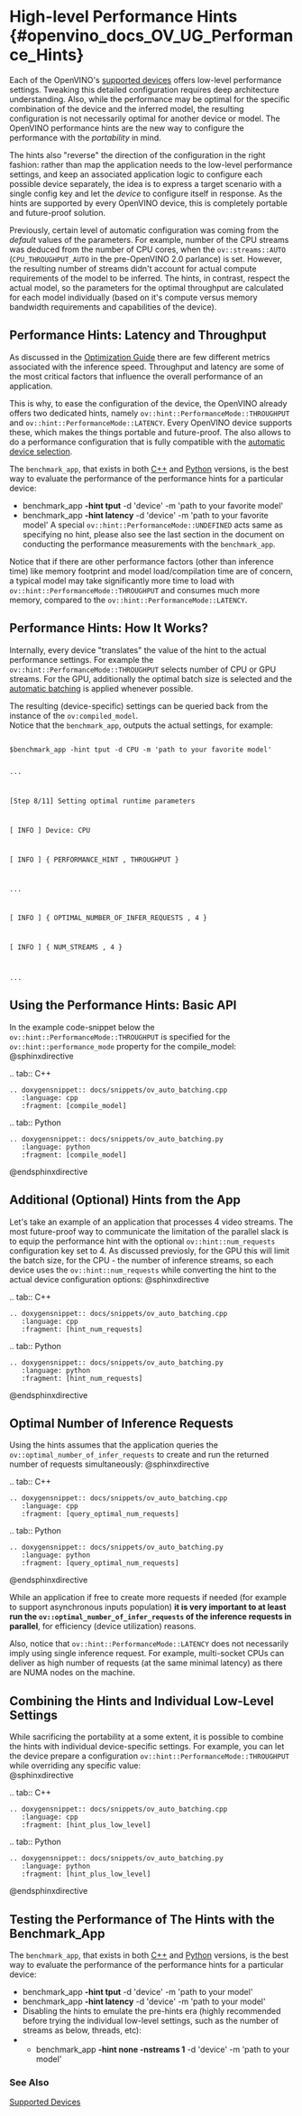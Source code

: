 # High-level Performance Hints {#openvino_docs_OV_UG_Performance_Hints}

Each of the OpenVINO's [supported devices](supported_plugins/Supported_Devices.md) offers low-level performance settings. Tweaking this detailed configuration requires deep architecture understanding.
Also, while the performance may be optimal for the specific combination of the device and the inferred model, the resulting configuration is not necessarily optimal for another device or model.
The OpenVINO performance hints are the new way to configure the performance with the _portability_ in mind. 

The hints also "reverse" the direction of the configuration in the right fashion: rather than map the application needs to the low-level performance settings, and keep an associated application logic to configure each possible device separately, the idea is to express a target scenario with a single config key and let the *device* to configure itself in response.
As the hints are supported by every OpenVINO device, this is completely portable and future-proof solution. 

Previously, certain level of automatic configuration was coming from the _default_ values of the parameters. For example, number of the CPU streams was deduced from the number of CPU cores, when the `ov::streams::AUTO` (`CPU_THROUGHPUT_AUTO` in the pre-OpenVINO 2.0 parlance) is set. However, the resulting number of streams didn't account for actual compute requirements of the model to be inferred.
The hints, in contrast, respect the actual model, so the parameters for the optimal throughput are calculated for each model individually (based on it's compute versus memory bandwidth requirements and capabilities of the device).

## Performance Hints: Latency and Throughput
As discussed in the [Optimization Guide](../optimization_guide/dldt_optimization_guide.md) there are few different metrics associated with the inference speed.
Throughput and latency are some of the most critical factors that influence the overall performance of an application.

This is why, to ease the configuration of the device, the OpenVINO already offers two dedicated hints, namely `ov::hint::PerformanceMode::THROUGHPUT` and `ov::hint::PerformanceMode::LATENCY`.
Every OpenVINO device supports these, which makes the things portable and future-proof.
The also allows to do a performance configuration that is fully compatible with the [automatic device selection](./auto_device_selection.md).

The `benchmark_app`, that exists in both  [C++](../../samples/cpp/benchmark_app/README.md) and [Python](../../tools/benchmark_tool/README.md) versions, is the best way to evaluate the performance of the performance hints for a particular device:
 - benchmark_app **-hint tput** -d 'device' -m 'path to your favorite model'
 - benchmark_app **-hint latency** -d 'device' -m 'path to your favorite model'
A special `ov::hint::PerformanceMode::UNDEFINED` acts same as specifying no hint, please also see the last section in the document on conducting the performance measurements with the `benchmark_app`.

Notice that if there are other performance factors (other than inference time) like memory footprint and model load/compilation time are of concern, a typical model may take significantly more time to load with `ov::hint::PerformanceMode::THROUGHPUT` and consumes  much more memory, compared to the `ov::hint::PerformanceMode::LATENCY`.  

## Performance Hints: How It Works?
Internally, every device "translates" the value of the hint to the actual performance settings.
For example the `ov::hint::PerformanceMode::THROUGHPUT` selects number of CPU or GPU streams.
For the GPU, additionally the optimal batch size is selected and the [automatic batching](../OV_Runtime_UG/automatic_batching.md) is applied whenever possible.

The resulting (device-specific) settings can be queried back from the instance of the `ov:compiled_model`.  
Notice that the `benchmark_app`, outputs the actual settings, for example:

<code>
$benchmark_app -hint tput -d CPU -m 'path to your favorite model'

...

[Step 8/11] Setting optimal runtime parameters

[ INFO ] Device: CPU

[ INFO ]   { PERFORMANCE_HINT , THROUGHPUT }

...

[ INFO ]   { OPTIMAL_NUMBER_OF_INFER_REQUESTS , 4 }

[ INFO ]   { NUM_STREAMS , 4 }

...
</code> 

## Using the Performance Hints: Basic API
In the example code-snippet below the  `ov::hint::PerformanceMode::THROUGHPUT` is specified for the `ov::hint::performance_mode` property for the compile_model:
@sphinxdirective

.. tab:: C++

    .. doxygensnippet:: docs/snippets/ov_auto_batching.cpp
       :language: cpp
       :fragment: [compile_model]

.. tab:: Python

    .. doxygensnippet:: docs/snippets/ov_auto_batching.py
       :language: python
       :fragment: [compile_model]

@endsphinxdirective

## Additional (Optional) Hints from the App
Let's take an example  of an application that processes 4 video streams.  The most future-proof way to communicate the limitation of the parallel slack is to equip the performance hint with the optional `ov::hint::num_requests` configuration key set to 4. 
As discussed previosly, for the GPU this will limit the batch size, for the CPU - the number of inference streams, so each device uses the `ov::hint::num_requests` while converting the hint to the actual device configuration options:
@sphinxdirective

.. tab:: C++

    .. doxygensnippet:: docs/snippets/ov_auto_batching.cpp
       :language: cpp
       :fragment: [hint_num_requests]

.. tab:: Python

    .. doxygensnippet:: docs/snippets/ov_auto_batching.py
       :language: python
       :fragment: [hint_num_requests]

@endsphinxdirective

## Optimal Number of Inference Requests
Using the hints assumes that the application queries the `ov::optimal_number_of_infer_requests` to create and run the returned number of requests simultaneously:
@sphinxdirective

.. tab:: C++

    .. doxygensnippet:: docs/snippets/ov_auto_batching.cpp
       :language: cpp
       :fragment: [query_optimal_num_requests]

.. tab:: Python

    .. doxygensnippet:: docs/snippets/ov_auto_batching.py
       :language: python
       :fragment: [query_optimal_num_requests]

@endsphinxdirective

While an application if free to create more requests if needed (for example to support asynchronous inputs population) **it is very important to at least run the `ov::optimal_number_of_infer_requests` of the inference requests in parallel**, for efficiency (device utilization) reasons.

Also, notice that `ov::hint::PerformanceMode::LATENCY` does not necessarily imply using single inference request. For example, multi-socket CPUs can deliver as high number of requests (at the same minimal latency) as there are NUMA nodes on the machine. 

## Combining the Hints and Individual Low-Level Settings
While sacrificing the portability at a some extent, it is possible to combine the hints with individual device-specific settings. 
For example, you can let the device prepare a configuration `ov::hint::PerformanceMode::THROUGHPUT` while overriding any specific value:  
@sphinxdirective

.. tab:: C++

    .. doxygensnippet:: docs/snippets/ov_auto_batching.cpp
       :language: cpp
       :fragment: [hint_plus_low_level]

.. tab:: Python

    .. doxygensnippet:: docs/snippets/ov_auto_batching.py
       :language: python
       :fragment: [hint_plus_low_level]


@endsphinxdirective
## Testing the Performance of The Hints with the Benchmark_App
The `benchmark_app`, that exists in both  [C++](../../samples/cpp/benchmark_app/README.md) and [Python](../../tools/benchmark_tool/README.md) versions, is the best way to evaluate the performance of the performance hints for a particular device:
 - benchmark_app **-hint tput** -d 'device' -m 'path to your model'
 - benchmark_app **-hint latency** -d 'device' -m 'path to your model'
-  Disabling the hints to emulate the pre-hints era (highly recommended before trying the individual low-level settings, such as the number of streams as below, threads, etc):
- - benchmark_app **-hint none -nstreams 1**  -d 'device' -m 'path to your model'
 

### See Also
[Supported Devices](./supported_plugins/Supported_Devices.md)